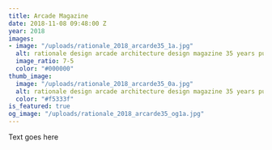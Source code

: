 ```yaml
---
title: Arcade Magazine
date: 2018-11-08 09:48:00 Z
year: 2018
images:
- image: "/uploads/rationale_2018_arcarde35_1a.jpg"
  alt: rationale design arcade architecture design magazine 35 years publication poster
  image_ratio: 7-5
  color: "#000000"
thumb_image:
  image: "/uploads/rationale_2018_arcarde35_0a.jpg"
  alt: rationale design arcade architecture design magazine 35 years publication
  color: "#f5333f"
is_featured: true
og_image: "/uploads/rationale_2018_arcarde35_og1a.jpg"
---
```


Text goes here